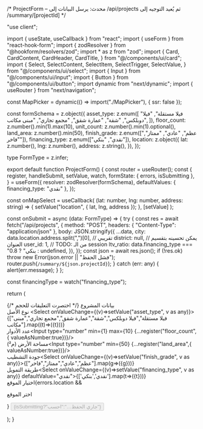 /*
  ProjectForm – محدث: يرسل البيانات إلى /api/projects ثم يُعيد التوجيه إلى /summary/[projectId]
*/

"use client";

import { useState, useCallback } from "react";
import { useForm } from "react-hook-form";
import { zodResolver } from "@hookform/resolvers/zod";
import * as z from "zod";
import {
  Card,
  CardContent,
  CardHeader,
  CardTitle,
} from "@/components/ui/card";
import {
  Select,
  SelectContent,
  SelectItem,
  SelectTrigger,
  SelectValue,
} from "@/components/ui/select";
import { Input } from "@/components/ui/input";
import { Button } from "@/components/ui/button";
import dynamic from "next/dynamic";
import { useRouter } from "next/navigation";

const MapPicker = dynamic(() => import("./MapPicker"), { ssr: false });

const formSchema = z.object({
  asset_type: z.enum([
    "فيلا مستقلة",
    "فيلا دوبلكس",
    "شقة",
    "عمارة شقق",
    "مجمع تجاري",
    "مبنى مكاتب",
  ]),
  floor_count: z.number().min(1).max(10),
  unit_count: z.number().min(1).optional(),
  land_area: z.number().min(50),
  finish_grade: z.enum(["عظم", "عادي", "ممتاز", "فاخر"]),
  financing_type: z.enum(["نقدي", "بنكي"]),
  location: z.object({
    lat: z.number(),
    lng: z.number(),
    address: z.string(),
  }),
});

type FormType = z.infer<typeof formSchema>;

export default function ProjectForm() {
  const router = useRouter();
  const {
    register,
    handleSubmit,
    setValue,
    watch,
    formState: { errors, isSubmitting },
  } = useForm<FormType>({
    resolver: zodResolver(formSchema),
    defaultValues: { financing_type: "نقدي" },
  });

  const onMapSelect = useCallback(
    (lat: number, lng: number, address: string) => {
      setValue("location", { lat, lng, address });
    },
    [setValue]
  );

  const onSubmit = async (data: FormType) => {
    try {
      const res = await fetch("/api/projects", {
        method: "POST",
        headers: { "Content-Type": "application/json" },
        body: JSON.stringify({
          ...data,
          city: data.location.address.split(",")[0], // تقريبي
          district: null, // يمكن تحسينه بتقسيم العنوان
          user_id: 1, // TODO: من الـ session
          ltv_ratio: data.financing_type === "بنكي" ? 0.8 : undefined,
        }),
      });
      const json = await res.json();
      if (!res.ok) throw new Error(json.error || "فشل الحفظ");
      router.push(`/summary/${json.projectId}`);
    } catch (err: any) {
      alert(err.message);
    }
  };

  const financingType = watch("financing_type");

  return (
    <form onSubmit={handleSubmit(onSubmit)} className="space-y-6">
      <Card>
        <CardHeader>
          <CardTitle>بيانات المشروع</CardTitle>
        </CardHeader>
        <CardContent className="grid grid-cols-1 md:grid-cols-2 gap-4 rtl:text-right">
          {/* اختصرت التعليقات للحجم */}
          <div className="space-y-1">
            <label className="font-semibold">نوع الأصل</label>
            <Select onValueChange={(v)=>setValue("asset_type", v as any)}>
              <SelectTrigger><SelectValue placeholder="اختر"/></SelectTrigger>
              <SelectContent>{["فيلا مستقلة","فيلا دوبلكس","شقة","عمارة شقق","مجمع تجاري","مبنى مكاتب"].map((t)=>(<SelectItem key={t} value={t}>{t}</SelectItem>))}</SelectContent>
            </Select>
          </div>
          <div className="space-y-1"><label className="font-semibold">عدد الأدوار</label><Input type="number" min={1} max={10} {...register("floor_count",{ valueAsNumber:true})}/></div>
          <div className="space-y-1"><label className="font-semibold">مساحة الأرض (م²)</label><Input type="number" min={50} {...register("land_area",{ valueAsNumber:true})}/></div>
          <div className="space-y-1"><label className="font-semibold">جودة التشطيب</label><Select onValueChange={(v)=>setValue("finish_grade", v as any)}><SelectTrigger><SelectValue placeholder="اختر"/></SelectTrigger><SelectContent>{["عظم","عادي","ممتاز","فاخر"].map(g=>(<SelectItem key={g} value={g}>{g}</SelectItem>))}</SelectContent></Select></div>
          <div className="space-y-1"><label className="font-semibold">طريقة التمويل</label><Select onValueChange={(v)=>setValue("financing_type", v as any)} defaultValue="نقدي"><SelectTrigger><SelectValue/></SelectTrigger><SelectContent>{['نقدي','بنكي'].map(t=>(<SelectItem key={t} value={t}>{t}</SelectItem>))}</SelectContent></Select></div>
        </CardContent>
      </Card>
      <Card><CardHeader><CardTitle>اختيار الموقع</CardTitle></CardHeader><CardContent><MapPicker onSelect={onMapSelect}/>{errors.location && <p className="text-red-500 text-sm mt-2">اختر الموقع</p>}</CardContent></Card>
      <Button type="submit" className="w-full" disabled={isSubmitting}>{isSubmitting?"جاري الحفظ…":"احسب"}</Button>
    </form>
  );
}

